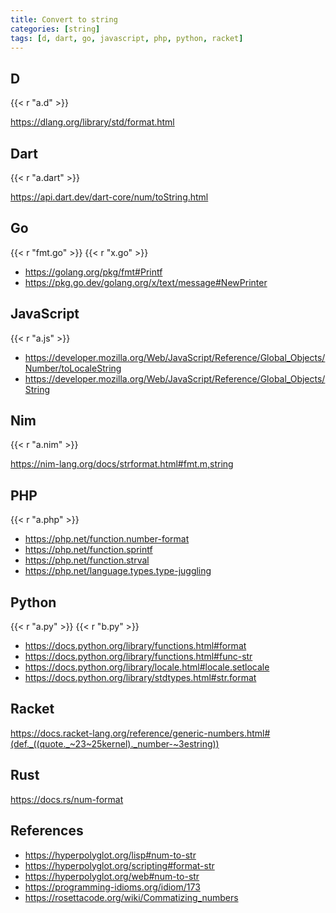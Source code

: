 ```yaml
---
title: Convert to string
categories: [string]
tags: [d, dart, go, javascript, php, python, racket]
---
```


## D

{{< r "a.d" >}}

<https://dlang.org/library/std/format.html>

## Dart

{{< r "a.dart" >}}

<https://api.dart.dev/dart-core/num/toString.html>

## Go

{{< r "fmt.go" >}}
{{< r "x.go" >}}

- <https://golang.org/pkg/fmt#Printf>
- <https://pkg.go.dev/golang.org/x/text/message#NewPrinter>

## JavaScript

{{< r "a.js" >}}

- <https://developer.mozilla.org/Web/JavaScript/Reference/Global_Objects/Number/toLocaleString>
- <https://developer.mozilla.org/Web/JavaScript/Reference/Global_Objects/String>

## Nim

{{< r "a.nim" >}}

<https://nim-lang.org/docs/strformat.html#fmt.m,string>

## PHP

{{< r "a.php" >}}

- <https://php.net/function.number-format>
- <https://php.net/function.sprintf>
- <https://php.net/function.strval>
- <https://php.net/language.types.type-juggling>

## Python

{{< r "a.py" >}}
{{< r "b.py" >}}

- <https://docs.python.org/library/functions.html#format>
- <https://docs.python.org/library/functions.html#func-str>
- <https://docs.python.org/library/locale.html#locale.setlocale>
- <https://docs.python.org/library/stdtypes.html#str.format>

## Racket

<https://docs.racket-lang.org/reference/generic-numbers.html#(def._((quote._~23~25kernel)._number-~3estring))>

## Rust

<https://docs.rs/num-format>

## References

- <https://hyperpolyglot.org/lisp#num-to-str>
- <https://hyperpolyglot.org/scripting#format-str>
- <https://hyperpolyglot.org/web#num-to-str>
- <https://programming-idioms.org/idiom/173>
- <https://rosettacode.org/wiki/Commatizing_numbers>
